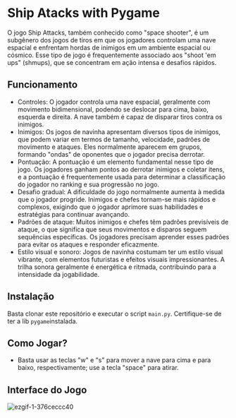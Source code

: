# Ship Atacks with Pygame

O jogo Ship Attacks, também conhecido como "space shooter", é um subgênero dos jogos de tiros em que os jogadores controlam uma nave espacial e enfrentam hordas de inimigos em um ambiente espacial ou cósmico. Esse tipo de jogo é frequentemente associado aos "shoot 'em ups" (shmups), que se concentram em ação intensa e desafios rápidos.

## Funcionamento

- Controles: O jogador controla uma nave espacial, geralmente com movimento bidimensional, podendo se deslocar para cima, baixo, esquerda e direita. A nave também é capaz de disparar tiros contra os inimigos.
- Inimigos: Os jogos de navinha apresentam diversos tipos de inimigos, que podem variar em termos de tamanho, velocidade, padrões de movimento e ataques. Eles normalmente aparecem em grupos, formando "ondas" de oponentes que o jogador precisa derrotar.
- Pontuação: A pontuação é um elemento fundamental nesse tipo de jogo. Os jogadores ganham pontos ao derrotar inimigos e coletar itens, e a pontuação é frequentemente usada para determinar a classificação do jogador no ranking e sua progressão no jogo.
- Desafio gradual: A dificuldade do jogo normalmente aumenta à medida que o jogador progride. Inimigos e chefes tornam-se mais rápidos e complexos, exigindo que o jogador aprimore suas habilidades e estratégias para continuar avançando.
- Padrões de ataque: Muitos inimigos e chefes têm padrões previsíveis de ataque, o que significa que seus movimentos e disparos seguem sequências específicas. Os jogadores precisam aprender esses padrões para evitar os ataques e responder eficazmente.
- Estilo visual e sonoro: Jogos de navinha costumam ter um estilo visual vibrante, com elementos futuristas e efeitos visuais impressionantes. A trilha sonora geralmente é energética e ritmada, contribuindo para a intensidade da jogabilidade.

## Instalação
Basta clonar este repositório e executar o script `main.py`. Certifique-se de ter a lib `pygame`instalada.

## Como Jogar?
- Basta usar as teclas "w" e "s" para mover a nave para cima e para baixo, respectivamente; use a tecla "space" para atirar.

## Interface do Jogo

![ezgif-1-376ceccc40](https://github.com/Magah051/ship_attacks_with_pygame/assets/31749933/b1e71013-d68d-41c5-9734-53499b1917f8)
